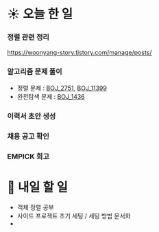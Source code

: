 # ☀️ 오늘 한 일

### 정렬 관련 정리
https://woonyang-story.tistory.com/manage/posts/

### 알고리즘 문제 풀이
- 정렬 문제 : [BOJ_2751](https://www.acmicpc.net/problem/2751), [BOJ_11399](https://www.acmicpc.net/problem/11399)
- 완전탐색 문제 : [BOJ_1436](https://www.acmicpc.net/problem/1436)

### 이력서 초안 생성

### 채용 공고 확인

### EMPICK 회고


# 🚩 내일 할 일
- 객체 정렬 공부
- 사이드 프로젝트 초기 세팅 / 세팅 방법 문서화
- 

